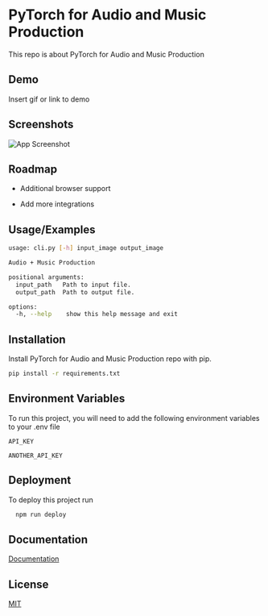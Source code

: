 
# PyTorch for Audio and Music Production

This repo is about PyTorch for Audio and Music Production

## Demo

Insert gif or link to demo


## Screenshots

![App Screenshot](https://pytorch.org/tutorials/_images/sphx_glr_audio_preprocessing_tutorial_053.png)


## Roadmap

- Additional browser support

- Add more integrations


## Usage/Examples

```bash
usage: cli.py [-h] input_image output_image

Audio + Music Production

positional arguments:
  input_path   Path to input file.
  output_path  Path to output file.

options:
  -h, --help    show this help message and exit
```


## Installation

Install PyTorch for Audio and Music Production repo with pip.

```bash
pip install -r requirements.txt
```
    
## Environment Variables

To run this project, you will need to add the following environment variables to your .env file

`API_KEY`

`ANOTHER_API_KEY`


## Deployment

To deploy this project run

```bash
  npm run deploy
```


## Documentation

[Documentation](https://linktodocumentation)


## License

[MIT](https://choosealicense.com/licenses/mit/)